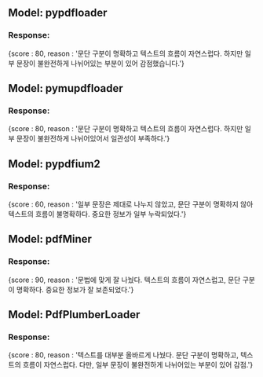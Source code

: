 ## Model: pypdfloader

### Response:
{score : 80, reason : '문단 구분이 명확하고 텍스트의 흐름이 자연스럽다. 하지만 일부 문장이 불완전하게 나뉘어있는 부분이 있어 감점했습니다.'}


## Model: pymupdfloader

### Response:
{score : 80, reason : '문단 구분이 명확하고 텍스트의 흐름이 자연스럽다. 하지만 일부 문장이 불완전하게 나뉘어있어서 일관성이 부족하다.'}


## Model: pypdfium2

### Response:
{score : 60, reason : '일부 문장은 제대로 나누지 않았고, 문단 구분이 명확하지 않아 텍스트의 흐름이 불명확하다. 중요한 정보가 일부 누락되었다.'}


## Model: pdfMiner

### Response:
{score : 90, reason : '문법에 맞게 잘 나눴다. 텍스트의 흐름이 자연스럽고, 문단 구분이 명확하다. 중요한 정보가 잘 보존되었다.'}


## Model: PdfPlumberLoader

### Response:
{score : 80, reason : '텍스트를 대부분 올바르게 나눴다. 문단 구분이 명확하고, 텍스트의 흐름이 자연스럽다. 다만, 일부 문장이 불완전하게 나뉘어있는 부분이 있어 감점.'}


